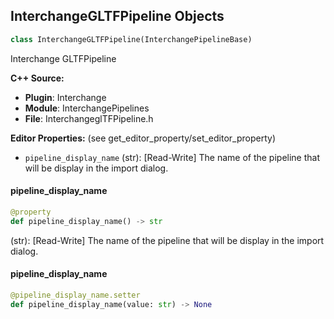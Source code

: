 ## InterchangeGLTFPipeline Objects

```python
class InterchangeGLTFPipeline(InterchangePipelineBase)
```

Interchange GLTFPipeline

**C++ Source:**

- **Plugin**: Interchange
- **Module**: InterchangePipelines
- **File**: InterchangeglTFPipeline.h

**Editor Properties:** (see get_editor_property/set_editor_property)

- ``pipeline_display_name`` (str):  [Read-Write] The name of the pipeline that will be display in the import dialog.

<a id="unreal.InterchangeGLTFPipeline.pipeline_display_name"></a>

#### pipeline_display_name

```python
@property
def pipeline_display_name() -> str
```

(str):  [Read-Write] The name of the pipeline that will be display in the import dialog.

<a id="unreal.InterchangeGLTFPipeline.pipeline_display_name"></a>

#### pipeline_display_name

```python
@pipeline_display_name.setter
def pipeline_display_name(value: str) -> None
```

<a id="unreal.InterchangeMaterialXPipeline"></a>